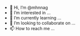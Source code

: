 - 👋 Hi, I’m @mhnnag
- 👀 I’m interested in ...
- 🌱 I’m currently learning ...
- 💞️ I’m looking to collaborate on ...
- 📫 How to reach me ...

<!---
mhnnag/mhnnag is a ✨ special ✨ repository because its `README.md` (this file) appears on your GitHub profile.
You can click the Preview link to take a look at your changes.
--->
